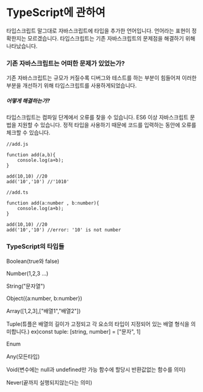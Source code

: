 # TypeScript에 관하여

타입스크립트 말그대로 자바스크립트에 타입을 추가한 언어입니다.
언어라는 표현이 정확한지는 모르겠습니다.
타입스크립트는 기존 자바스크립트의 문제점을 해결하기 위해 나타났습니다.

### 기존 자바스크립트는 어떠한 문제가 있었는가?

기존 자바스크립트는 규모가 커질수록 디버그와 테스트를 하는 부분이 힘들어져 이러한 부분을
개선하기 위해 타입스크립트를 사용하게되었습니다.

##### 어떻게 해결하는가?

타입스크립트는 컴파일 단계에서 오류를 찾을 수 있습니다.
ES6 이상 자바스크립트 문법을 지원할 수 있습니다.
정적 타입을 사용하기 때문에 코드를 입력하는 동안에 오류를 체크할 수 있습니다.

```
//add.js

function add(a,b){
    console.log(a+b);
}

add(10,10) //20
add('10','10') //'1010'
```

```
//add.ts

function add(a:number , b:number){
    console.log(a+b);
}

add(10,10) //20
add('10','10') //error: '10' is not number
```

### TypeScript의 타입들

Boolean(true와 false)

Number(1,2,3 ...)

String("문자열")

Object({a:number, b:number})

Array([1,2,3],["배열1","배열2"])

Tuple(튜플은 배열의 길이가 고정되고 각 요소의 타입이 지정되어 있는 배열 형식을 의미합니다.)
ex)const tuple: [string, number] = ["문자", 1]

Enum

Any(모든타입)

Void(변수에는 null과 undefined만 가능 함수에 할당시 반환값없는 함수를 의미)

Never(끝까지 실행되지않는다는 의미)
